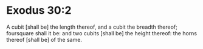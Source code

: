 # Exodus 30:2

A cubit [shall be] the length thereof, and a cubit the breadth thereof; foursquare shall it be: and two cubits [shall be] the height thereof: the horns thereof [shall be] of the same.